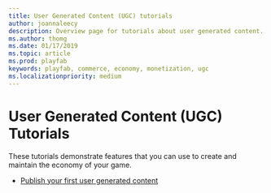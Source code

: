 ```yaml
---
title: User Generated Content (UGC) tutorials
author: joannaleecy
description: Overview page for tutorials about user generated content.
ms.author: thomg
ms.date: 01/17/2019
ms.topic: article
ms.prod: playfab
keywords: playfab, commerce, economy, monetization, ugc
ms.localizationpriority: medium
---
```


# User Generated Content (UGC) Tutorials

These tutorials demonstrate features that you can use to create and maintain the economy of your game.

- [Publish your first user generated content](publish-ugc.md)
